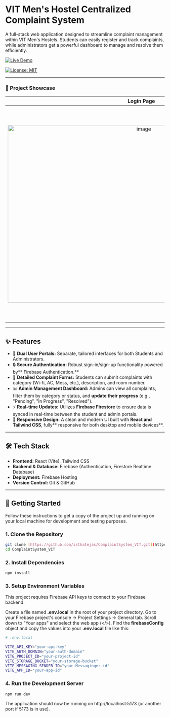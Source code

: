 # VIT Men's Hostel Centralized Complaint System

A full-stack web application designed to streamline complaint management within VIT Men's Hostels. Students can easily register and track complaints, while administrators get a powerful dashboard to manage and resolve them efficiently.

[![Live Demo](https://img.shields.io/badge/Live-Demo-brightgreen?style=for-the-badge&logo=firebase)](https://vit-hostel-complaint-new.web.app/)

[![License: MIT](https://img.shields.io/badge/License-MIT-blue.svg?style=for-the-badge)](https://opensource.org/licenses/MIT)

---

### 📸 Project Showcase

| Login Page | Student Dashboard | Admin Dashboard |
| :---: | :---: | :---: |
| <img width="844" height="559" alt="image" src="https://github.com/user-attachments/assets/7c0a146b-da6e-4f38-a857-f20f3f1b9d2a" /> | <img width="1154" height="484" alt="image" src="https://github.com/user-attachments/assets/ada399f8-ec7a-45a8-ba6b-cc71e7f2c14e" /> | <img width="1158" height="676" alt="image" src="https://github.com/user-attachments/assets/f9a497db-aa55-4e14-80da-bf46be88c4dd" /> |

---

## ✨ Features

-   👤 **Dual User Portals:** Separate, tailored interfaces for both Students and Administrators.
-   🔒 **Secure Authentication:** Robust sign-in/sign-up functionality powered by** Firebase Authentication.**
-   📝 **Detailed Complaint Forms:** Students can submit complaints with category (Wi-fi, AC, Mess, etc.), description, and room number.
-   📊 **Admin Management Dashboard:** Admins can view all complaints, filter them by category or status, and **update their progress** (e.g., "Pending", "In Progress", "Resolved").
-   ⚡ **Real-time Updates:** Utilizes **Firebase Firestore** to ensure data is synced in real-time between the student and admin portals.
-   📱 **Responsive Design:** A clean and modern UI built with **React and Tailwind CSS**, fully** responsive for both desktop and mobile devices**.

---

## 🛠️ Tech Stack

-   **Frontend:** React (Vite), Tailwind CSS
-   **Backend & Database:** Firebase (Authentication, Firestore Realtime Database)
-   **Deployment:** Firebase Hosting
-   **Version Control:** Git & GitHub

---

## 🚀 Getting Started

Follow these instructions to get a copy of the project up and running on your local machine for development and testing purposes.
### 1. Clone the Repository

```bash
git clone [https://github.com/isthatejas/ComplaintSystem_VIT.git](https://github.com/isthatejas/ComplaintSystem_VIT.git)
cd ComplaintSystem_VIT
```
### 2. Install Dependencies
```bash
npm install
```
### 3. Setup Environment Variables
This project requires Firebase API keys to connect to your Firebase backend.

Create a file named **.env.local** in the root of your project directory.
Go to your Firebase project's console -> Project Settings -> General tab.
Scroll down to "Your apps" and select the web app (</>).
Find the **firebaseConfig** object and copy the values into your **.env.local** file like this:
```bash
# .env.local

VITE_API_KEY="your-api-key"
VITE_AUTH_DOMAIN="your-auth-domain"
VITE_PROJECT_ID="your-project-id"
VITE_STORAGE_BUCKET="your-storage-bucket"
VITE_MESSAGING_SENDER_ID="your-Messaginger-id"
VITE_APP_ID="your-app-id"
```
### 4. Run the Development Server
```bash
npm run dev
```
The application should now be running on http://localhost:5173 (or another port if 5173 is in use).
